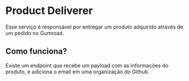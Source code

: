 # Product Deliverer

Esse serviço é responsável por entregar um produto adquirido através de um pedido no Gumroad.

## Como funciona?

Existe um endpoint que recebe um payload com as informações do produto, e adiciona o email em uma organização do Github.